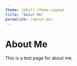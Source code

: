 ```yaml
---
theme: jekyll-theme-cayman
title: "About Me"
permalink: /about-me/
---
```


# About Me

This is a test page for about me.